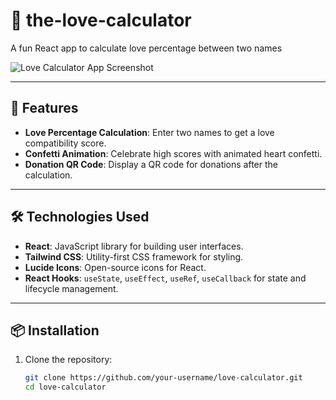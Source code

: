 # 💖 the-love-calculator
A fun React app to calculate love percentage between two names

![Love Calculator App Screenshot](./path-to-your-screenshot.png)

---

## 🚀 Features

- **Love Percentage Calculation**: Enter two names to get a love compatibility score.
- **Confetti Animation**: Celebrate high scores with animated heart confetti.
- **Donation QR Code**: Display a QR code for donations after the calculation.

---

## 🛠️ Technologies Used

- **React**: JavaScript library for building user interfaces.
- **Tailwind CSS**: Utility-first CSS framework for styling.
- **Lucide Icons**: Open-source icons for React.
- **React Hooks**: `useState`, `useEffect`, `useRef`, `useCallback` for state and lifecycle management.

---

## 📦 Installation

1. Clone the repository:

   ```bash
   git clone https://github.com/your-username/love-calculator.git
   cd love-calculator

